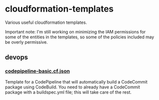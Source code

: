 # cloudformation-templates
Various useful cloudformation templates.

Important note: I'm still working on minimizing the IAM permissions for some of the entities in the templates, so some of the policies included may be overly permissive.

## devops
### [codepipeline-basic.cf.json](https://github.com/stevenorum/cloudformation-templates/blob/master/templates/devops/codepipeline-basic.cf.json)

Template for a CodePipeline that will automatically build a CodeCommit package using CodeBuild.  You need to already have a CodeCommit package with a buildspec.yml file; this will take care of the rest.
